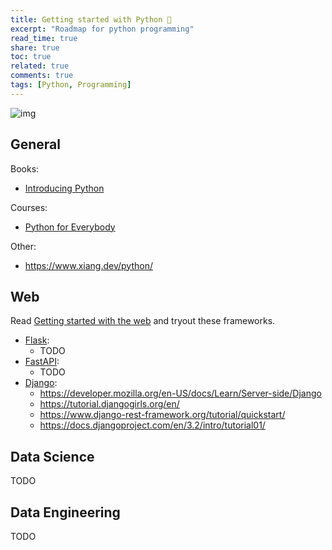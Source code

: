 ```yaml
---
title: Getting started with Python 🐍
excerpt: "Roadmap for python programming"
read_time: true
share: true
toc: true
related: true
comments: true
tags: [Python, Programming]
---
```


![img](https://media.istockphoto.com/photos/reticulated-python-picture-id487506120?k=20&m=487506120&s=612x612&w=0&h=KsdD4vIOGsCTwHuDyoljO6Dbp4tBEW_W1gDASzK8KnY=)

## General

Books:

- [Introducing Python](https://www.oreilly.com/library/view/introducing-python-2nd/9781492051374/)

Courses:

- [Python for Everybody](https://www.coursera.org/specializations/python)

Other:

- https://www.xiang.dev/python/

## Web

Read [Getting started with the web](https://developer.mozilla.org/en-US/docs/Learn/Getting_started_with_the_web) and tryout these frameworks.

- [Flask](https://flask.palletsprojects.com/en/2.0.x/):
  - TODO
- [FastAPI](https://fastapi.tiangolo.com/):
  - TODO
- [Django](https://www.djangoproject.com/):
  - https://developer.mozilla.org/en-US/docs/Learn/Server-side/Django
  - https://tutorial.djangogirls.org/en/
  - https://www.django-rest-framework.org/tutorial/quickstart/
  - https://docs.djangoproject.com/en/3.2/intro/tutorial01/

## Data Science

TODO

## Data Engineering

TODO
